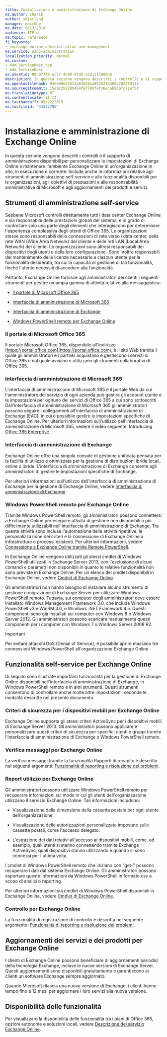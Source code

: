 ```yaml
---
title: Installazione e amministrazione di Exchange Online
ms.author: sharik
author: skjerland
manager: mnirkhe
ms.date: 6/13/2018
audience: ITPro
ms.topic: reference
f1_keywords:
- exchange-online-administration-and-management
ms.service: o365-administration
localization_priority: Normal
ms.custom:
- Adm_ServiceDesc_top
- Adm_ServiceDesc
ms.assetid: 80c07748-ac57-4b90-97dd-a2d1115009a6
description: In questa sezione vengono descritti i controlli e il supporto di amministrazione disponibili per personalizzare le impostazioni di Exchange Online e mantenere l'ambiente Exchange Online di un'organizzazione in alto, in esecuzione e corrente. Include anche le informazioni relative agli strumenti di amministrazione self-service e alle funzionalità disponibili per le organizzazioni, agli obiettivi di prestazioni e alle responsabilità amministrative di Microsoft e agli aggiornamenti dei prodotti e servizi.
ms.openlocfilehash: 93eb996df011a83658aa953521a469d7822f9118
ms.sourcegitcommit: 15e92292209454f6778bfef26ecab96bfc71ef5f
ms.translationtype: MT
ms.contentlocale: it-IT
ms.lasthandoff: 05/22/2019
ms.locfileid: "34342785"
---
```

# <a name="exchange-online-setup-and-administration"></a>Installazione e amministrazione di Exchange Online

In questa sezione vengono descritti i controlli e il supporto di amministrazione disponibili per personalizzare le impostazioni di Exchange Online e mantenere l'ambiente Exchange Online di un'organizzazione in alto, in esecuzione e corrente. Include anche le informazioni relative agli strumenti di amministrazione self-service e alle funzionalità disponibili per le organizzazioni, agli obiettivi di prestazioni e alle responsabilità amministrative di Microsoft e agli aggiornamenti dei prodotti e servizi.
  
## <a name="self-service-administration-tools"></a>Strumenti di amministrazione self-service

Sebbene Microsoft controlli direttamente tutti i data center Exchange Online e sia responsabile delle prestazioni globali del sistema, è in grado di controllare solo una parte degli elementi che interagiscono per determinare l'esperienza complessiva degli utenti di Office 365. Le organizzazioni stesse sono responsabili delle connessioni di rete verso i data center, della rete WAN (Wide Area Network) del cliente e delle reti LAN (Local Area Network) del cliente. Le organizzazioni sono altresì responsabili dei dispositivi degli utenti e della loro configurazione.  Sono inoltre responsabili del mantenimento delle licenze necessarie a ciascun utente per la funzionalità desiderata, tra cui la capacità di gestione di tali funzionalità, finché l'utente necessiti di accedere alla funzionalità.
  
Pertanto, Exchange Online fornisce agli amministratori dei clienti i seguenti strumenti per gestire un'ampia gamma di attività relative alla messaggistica:
  
- [Il portale di Microsoft Office 365](exchange-online-setup-and-administration.md#microsoft-office-365-portal)
    
- [Interfaccia di amministrazione di Microsoft 365](#microsoft-365-admin-center)
    
- [Interfaccia di amministrazione di Exchange](exchange-online-setup-and-administration.md#exchange-admin-center)
    
- [Windows PowerShell remoto per Exchange Online](exchange-online-setup-and-administration.md#remote-windows-powershell-for-exchange-online)
    
### <a name="microsoft-office-365-portal"></a>Il portale di Microsoft Office 365
<a name="BKMK_MicrosoftOnlineServicesPortal"> </a>

Il portale Microsoft Office 365, disponibile all'indirizzo [https://portal.office.com](https://portal.office.com), è il sito Web tramite il quale gli amministratori e i partner acquistano e gestiscono i servizi di Office 365 e dal quale avviano e utilizzano gli strumenti collaborativi di Office 365.
  
### <a name="microsoft-365-admin-center"></a>Interfaccia di amministrazione di Microsoft 365
<a name="BKMK_Office365admincenterl"> </a>

L'interfaccia di amministrazione di Microsoft 365 è il portale Web da cui l'amministratore del servizio di ogni azienda può gestire gli account utente e le impostazioni per ognuno dei servizi di Office 365 a cui sono sottoscritti. Dall'interfaccia di amministrazione di Microsoft 365 gli amministratori possono seguire i collegamenti all'interfaccia di amministrazione di Exchange (EAC), in cui è possibile gestire le impostazioni specifiche di Exchange Online. Per ulteriori informazioni sull'utilizzo dell'interfaccia di amministrazione di Microsoft 365, vedere il video seguente: Introducing [Office 365 Enterprise](https://go.microsoft.com/fwlink/p/?LinkId=271806).
  
### <a name="exchange-admin-center"></a>Interfaccia di amministrazione di Exchange
<a name="BKMK_ExchangeAdministrationCenter"> </a>

Exchange Online offre una singola console di gestione unificata pensata per la facilità di utilizzo e ottimizzata per la gestione di distribuzioni ibride locali, online o ibride. L'interfaccia di amministrazione di Exchange consente agli amministratori di gestire le impostazioni specifiche di Exchange.
  
Per ulteriori informazioni sull'utilizzo dell'interfaccia di amministrazione di Exchange per la gestione di Exchange Online, vedere [Interfaccia di amministrazione di Exchange](https://go.microsoft.com/fwlink/p/?LinkId=271807).
  
### <a name="remote-windows-powershell-for-exchange-online"></a>Windows PowerShell remoto per Exchange Online
<a name="BKMK_RemoteWindowsPowerShell"> </a>

Tramite Windows PowerShell remoto, gli amministratori possono connettersi a Exchange Online per eseguire attività di gestione non disponibili o più difficilmente utilizzabili nell'interfaccia di amministrazione di Exchange. Tra queste attività sono incluse l'automazione delle attività ripetitive, le personalizzazione dei criteri e la connessione di Exchange Online a infrastrutture e processi esistenti. Per ulteriori informazioni, vedere [Connessione a Exchange Online tramite Remote PowerShell](https://go.microsoft.com/fwlink/p/?LinkId=308994).
  
In Exchange Online vengono utilizzati gli stessi cmdlet di Windows PowerShell utilizzati in Exchange Server 2013, con l'esclusione di alcuni comandi e parametri non disponibili in quanto le relative funzionalità non sono previste in Exchange Online. Per un elenco dei cmdlet disponibili in Exchange Online, vedere [Cmdlet di Exchange Online](https://go.microsoft.com/fwlink/p/?LinkId=271808).
  
Gli amministratori non hanno bisogno di installare alcuno strumento di gestione o migrazione di Exchange Server per utilizzare Windows PowerShell remoto. Tuttavia, sui computer degli amministratori deve essere installato Windows Management Framework 3.0, che include Windows PowerShell v3 e WinRM 3.0, e Windows .NET Framework 4.5. Questi componenti sono già installati sui computer con Windows 8 o Windows Server 2012. Gli amministratori possono scaricare manualmente questi componenti per i computer con Windows 7 o Windows Server 2008 R2.
  
> [!IMPORTANT]
> Per evitare attacchi DoS (Denial of Service), è possibile aprire massimo tre connessioni Windows PowerShell all'organizzazione Exchange Online. 
  
## <a name="self-service-capabilities-for-exchange-online"></a>Funzionalità self-service per Exchange Online

Di seguito sono illustrate importanti funzionalità per la gestione di Exchange Online disponibili nell'interfaccia di amministrazione di Exchange, in Windows PowerShell remoto e in altri strumenti. Questi strumenti consentono di controllare anche molte altre impostazioni, seconde le modalità descritte nel presente documento.
  
### <a name="mobile-device-security-policies-for-exchange-online"></a>Criteri di sicurezza per i dispositivi mobili per Exchange Online

Exchange Online supporta gli stessi criteri ActiveSync per i dispositivi mobili di Exchange Server 2013. Gli amministratori possono applicare e personalizzare questi criteri di sicurezza per specifici utenti e gruppi tramite l'interfaccia di amministrazione di Exchange o Windows PowerShell remoto.
  
### <a name="message-tracking-for-exchange-online"></a>Verifica messaggi per Exchange Online

La verifica messaggi tramite la funzionalità Rapporti di recapito è descritta nei seguenti argomenti: [Funzionalità di reporting e risoluzione dei problemi](reporting-features-and-troubleshooting-tools.md).
  
### <a name="usage-reporting-for-exchange-online"></a>Report utilizzo per Exchange Online

Gli amministratori possono utilizzare Windows PowerShell remoto per recuperare informazioni sul modo in cui gli utenti dell'organizzazione utilizzano il servizio Exchange Online. Tali informazioni includono:
  
- Visualizzazione della dimensione della cassetta postale per ogni utente dell'organizzazione.
    
- Visualizzazione delle autorizzazioni personalizzate impostate sulle cassette postali, come l'accesso delegato.
    
- L'estrazione dei dati relativi all'accesso ai dispositivi mobili, come. ad esempio, quali utenti si stanno connettendo tramite Exchange ActiveSync, quali dispositivi stanno utilizzando e quando si sono connessi per l'ultima volta.
    
I cmdlet di Windows PowerShell remoto che iniziano con "get-" possono recuperare i dati dal sistema Exchange Online. Gli amministratori possono esportare queste informazioni da Windows PowerShell in formato csv a scopo di analisi o reporting.
  
Per ulteriori informazioni sui cmdlet di Windows PowerShell disponibili in Exchange Online, vedere [Cmdlet di Exchange Online](https://go.microsoft.com/fwlink/p/?LinkId=271808).
  
### <a name="auditing-for-exchange-online"></a>Controllo per Exchange Online

La funzionalità di registrazione di controllo è descritta nel seguente argomento: [Funzionalità di reporting e risoluzione dei problemi](reporting-features-and-troubleshooting-tools.md).
  
## <a name="service-and-product-upgrades-for-exchange-online"></a>Aggiornamenti dei servizi e dei prodotti per Exchange Online

I clienti di Exchange Online possono beneficiare di aggiornamenti periodici della tecnologia Exchange, incluse le nuove versioni di Exchange Server. Questi aggiornamenti sono disponibili gratuitamente e garantiscono ai clienti un software Exchange sempre aggiornato.
  
Quando Microsoft rilascia una nuova versione di Exchange, i clienti hanno tempo fino a 12 mesi per aggiornare i loro servizi alla nuova versione.
  
## <a name="feature-availability"></a>Disponibilità delle funzionalità

Per visualizzare la disponibilità delle funzionalità tra i piani di Office 365, opzioni autonome e soluzioni locali, vedere [Descrizione del servizio Exchange Online](exchange-online-service-description.md).
  

